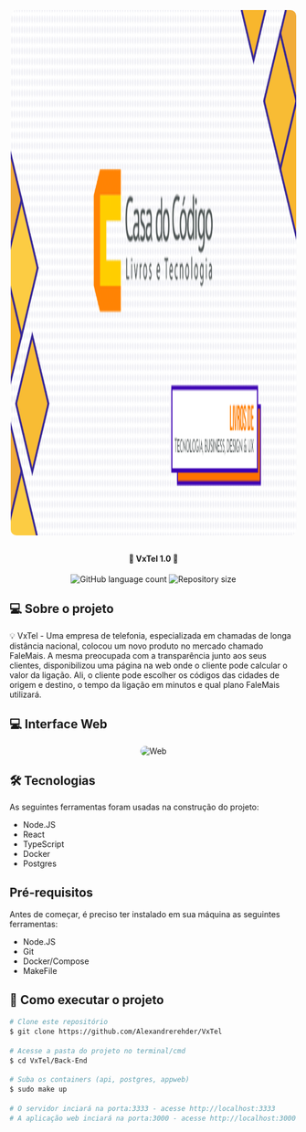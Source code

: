 <p align="center">
    <img width="500" height="920" style="border-radius: 10px" src="./modulos/commons/src/main/assets/casadocodigo.png" alt="Banner">
</p>

##

<h4 align="center"> 
	🚧 VxTel 1.0 🚧
</h4>

<p align="center">
    <img alt="GitHub language count" src="https://img.shields.io/github/languages/count/Alexandrerehder/VxTel?color=%2304D361"> 
    <img alt="Repository size" src="https://img.shields.io/github/repo-size/Alexandrerehder/VxTel">
</p>
    
## 💻 Sobre o projeto 

💡 VxTel - Uma empresa de telefonia, especializada em chamadas de longa distância nacional, colocou um novo produto no mercado chamado FaleMais. A mesma preocupada com a transparência junto aos seus clientes, disponibilizou uma página na web onde o cliente pode calcular o valor da ligação. Ali, o cliente pode escolher os códigos das cidades de origem e destino, o tempo da ligação em minutos e qual plano FaleMais utilizará.

## 💻 Interface Web
<p align="center">
    <img width="1180" height="500" style="border-radius: 10px" src="./Front-End/src/assets/front.png" alt="Web">
</p>

## 🛠 Tecnologias

As seguintes ferramentas foram usadas na construção do projeto:

- Node.JS
- React
- TypeScript
- Docker
- Postgres

## Pré-requisitos

Antes de começar, é preciso ter instalado em sua máquina as seguintes ferramentas:

- Node.JS
- Git
- Docker/Compose
- MakeFile

## 🚀 Como executar o projeto

```bash
# Clone este repositório
$ git clone https://github.com/Alexandrerehder/VxTel

# Acesse a pasta do projeto no terminal/cmd
$ cd VxTel/Back-End

# Suba os containers (api, postgres, appweb)
$ sudo make up

# O servidor inciará na porta:3333 - acesse http://localhost:3333
# A aplicação web inciará na porta:3000 - acesse http://localhost:3000
```
